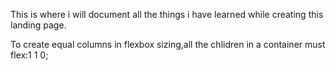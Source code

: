 This is where i will document all the things i have learned while creating this landing page.

To create equal columns in flexbox sizing,all the chlidren in a container must flex:1 1 0;

